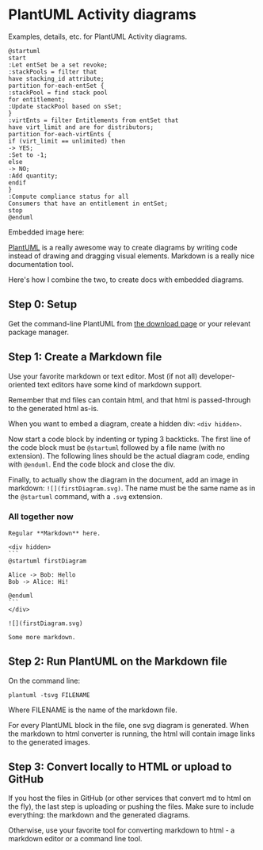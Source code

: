 # PlantUML Activity diagrams

Examples, details, etc. for PlantUML Activity diagrams.

```plantuml
@startuml
start
:Let entSet be a set revoke;
:stackPools = filter that
have stacking_id attribute;
partition for-each-entSet {
:stackPool = find stack pool  
for entitlement;
:Update stackPool based on sSet;
}
:virtEnts = filter Entitlements from entSet that 
have virt_limit and are for distributors;
partition for-each-virtEnts {
if (virt_limit == unlimited) then
-> YES;
:Set to -1;
else
-> NO;
:Add quantity;
endif
}
:Compute compliance status for all 
Consumers that have an entitlement in entSet;
stop
@enduml
```
Embedded image here:

[PlantUML](http://plantuml.com/) is a really awesome way to create diagrams by writing code instead of drawing and dragging visual elements. Markdown is a really nice documentation tool.

Here's how I combine the two, to create docs with embedded diagrams.

## Step 0: Setup

Get the command-line PlantUML from [the download page](http://plantuml.com/download) or your relevant package manager.

## Step 1: Create a Markdown file

Use your favorite markdown or text editor. Most (if not all) developer-oriented text editors have some kind of markdown support.

Remember that md files can contain html, and that html is passed-through to the generated html as-is.

When you want to embed a diagram, create a hidden div: `<div hidden>`.

Now start a code block by indenting or typing 3 backticks. The first line of the code block must be `@startuml` followed by a file name (with no extension). The following lines should be the actual diagram code, ending with `@enduml`. End the code block and close the div.

Finally, to actually show the diagram in the document, add an image in markdown:
```![](firstDiagram.svg)```. The name must be the same name as in the `@startuml` command, with a `.svg` extension.

### All together now
	
	Regular **Markdown** here.
	
	<div hidden>
	```
	@startuml firstDiagram
	
	Alice -> Bob: Hello
	Bob -> Alice: Hi!
			
	@enduml
	```
	</div>
	
	![](firstDiagram.svg)
	
	Some more markdown.
	
## Step 2: Run PlantUML on the Markdown file

On the command line:

	plantuml -tsvg FILENAME

Where FILENAME is the name of the markdown file.

For every PlantUML block in the file, one svg diagram is generated. When the markdown to html converter is running, the html will contain image links to the generated images.

## Step 3: Convert locally to HTML or upload to GitHub

If you host the files in GitHub (or other services that convert md to html on the fly), the last step is uploading or pushing the files. Make sure to include everything: the markdown and the generated diagrams.

Otherwise, use your favorite tool for converting markdown to html - a markdown editor or a command line tool.
